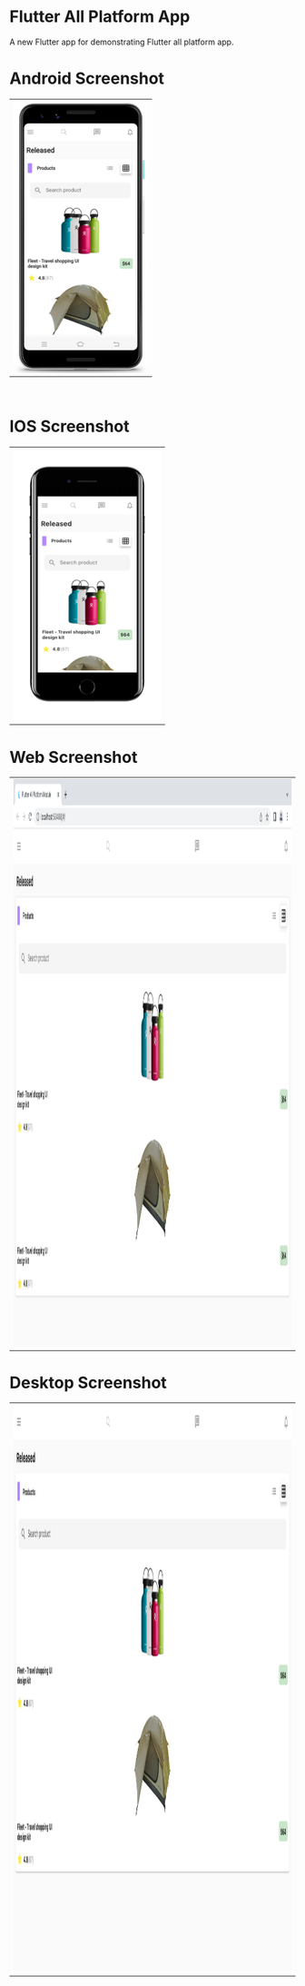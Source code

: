 # Flutter All Platform App 

A new Flutter app for demonstrating Flutter all platform app.

# Android Screenshot

<table>
  <tr>
    <td><img src="https://github.com/MarvelApps-Flutter/flutter_all_platform_module/blob/dev/screenshots/android/android1.png" height="480px"></td>
  </tr>
 </table>
</br>

# IOS Screenshot

<table>
  <tr>
    <td><img src="https://github.com/MarvelApps-Flutter/flutter_all_platform_module/blob/dev/screenshots/ios/ios1.png" height="480px"></td>
  </tr>
 </table>
 
# Web Screenshot

<table>
  <tr>
    <td><img src="https://github.com/MarvelApps-Flutter/flutter_all_platform_module/blob/dev/screenshots/web/web.png" height="1000px" width="1000px"></td>
  </tr>
 </table>
 
 # Desktop Screenshot

<table>
  <tr>
    <td><img src="https://github.com/MarvelApps-Flutter/flutter_all_platform_module/blob/dev/screenshots/windows/desktop.png" height="1000px" width="1000px"></td>
  </tr>
 </table>
 

